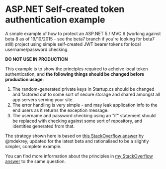 # ASP.NET Self-created token authentication example
A simple example of how to protect an ASP.NET 5 / MVC 6 (working against beta 8 as of 19/10/2015 - see the beta7 branch if you're looking for beta7 still) project using simple self-created JWT bearer tokens for local username/password checking.

**DO NOT USE IN PRODUCTION**

This example is to show the principles required to acheive local token authentication, and **the following things should be changed before production usage**:

1. The random-generated private keys in Startup.cs should be changed and factored out to some sort of secure storage and shared amongst all app servers serving your site.
2. The error handling is very simple - and may leak application info to the end users as it returns the exception message.
3. The username and password checking using an "if" statement should be replaced with checking against some sort of repository, and identities generated from that.

The strategy shown here is based on [this StackOverflow answer](http://stackoverflow.com/a/29698502/789529) by @mdekrey, updated for the latest beta and rationalised to be a slightly simpler, complete example.

You can find more information about the principles in [my StackOverflow answer](http://stackoverflow.com/a/33217122/789529) to the same question.
